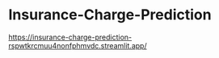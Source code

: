 # Insurance-Charge-Prediction
https://insurance-charge-prediction-rspwtkrcmuu4nonfphmvdc.streamlit.app/

